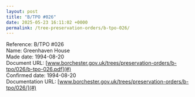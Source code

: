 ```yaml
---
layout: post
title: "B/TPO #026"
date: 2025-05-23 16:11:02 +0000
permalink: /tree-preservation-orders/b-tpo-026/
---
```


Reference:	B/TPO #026 <br/>
Name: Greenhaven House<br/>
Made date: 1994-08-20<br/>
Document URL: [www.borchester.gov.uk/trees/preservation-orders/b-tpo/026/b-tpo-026.pdf](#)<br/>
Confirmed date: 1994-08-20<br/>
Documentation URL: [www.borchester.gov.uk/trees/preservation-orders/b-tpo/026/](#)<br/>
